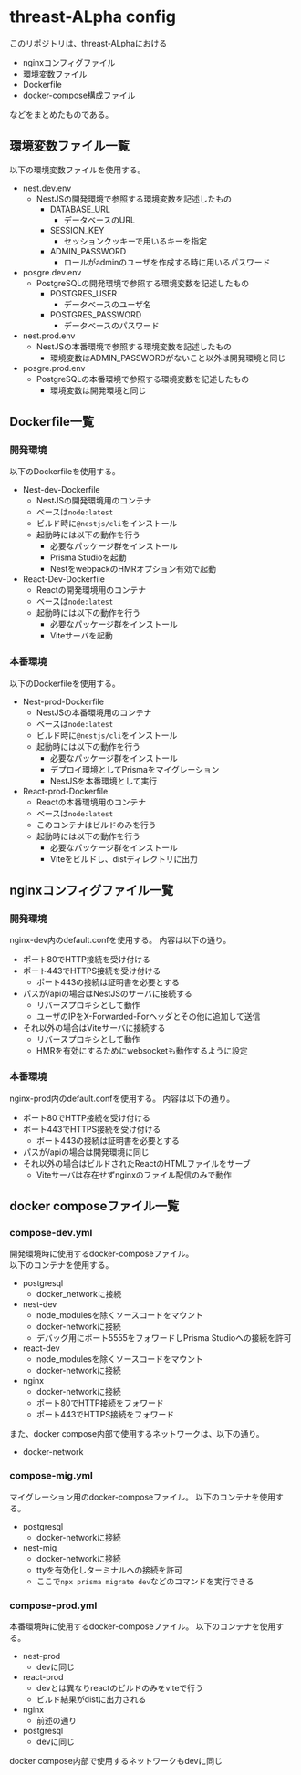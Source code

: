 # threast-ALpha config

このリポジトリは、threast-ALphaにおける
 - nginxコンフィグファイル
 - 環境変数ファイル
 - Dockerfile
 - docker-compose構成ファイル

などをまとめたものである。

## 環境変数ファイル一覧
以下の環境変数ファイルを使用する。
 - nest.dev.env
   - NestJSの開発環境で参照する環境変数を記述したもの
     - DATABASE_URL
       - データベースのURL
     - SESSION_KEY
       - セッションクッキーで用いるキーを指定
     - ADMIN_PASSWORD
       - ロールがadminのユーザを作成する時に用いるパスワード
 - posgre.dev.env
   - PostgreSQLの開発環境で参照する環境変数を記述したもの
     - POSTGRES_USER
       - データベースのユーザ名
     - POSTGRES_PASSWORD
       - データベースのパスワード
 - nest.prod.env
   - NestJSの本番環境で参照する環境変数を記述したもの
     - 環境変数はADMIN_PASSWORDがないこと以外は開発環境と同じ
 - posgre.prod.env
   - PostgreSQLの本番環境で参照する環境変数を記述したもの
     - 環境変数は開発環境と同じ

## Dockerfile一覧
### 開発環境
以下のDockerfileを使用する。  
 - Nest-dev-Dockerfile
   - NestJSの開発環境用のコンテナ
   - ベースは`node:latest`
   - ビルド時に`@nestjs/cli`をインストール
   - 起動時には以下の動作を行う
     - 必要なパッケージ群をインストール
     - Prisma Studioを起動
     - NestをwebpackのHMRオプション有効で起動
 - React-Dev-Dockerfile
   - Reactの開発環境用のコンテナ
   - ベースは`node:latest`
   - 起動時には以下の動作を行う
     - 必要なパッケージ群をインストール
     - Viteサーバを起動

### 本番環境
以下のDockerfileを使用する。
 - Nest-prod-Dockerfile
   - NestJSの本番環境用のコンテナ
   - ベースは`node:latest`
   - ビルド時に`@nestjs/cli`をインストール
   - 起動時には以下の動作を行う
     - 必要なパッケージ群をインストール
     - デプロイ環境としてPrismaをマイグレーション
     - NestJSを本番環境として実行
 - React-prod-Dockerfile
   - Reactの本番環境用のコンテナ
   - ベースは`node:latest`
   - このコンテナはビルドのみを行う
   - 起動時には以下の動作を行う
     - 必要なパッケージ群をインストール
     - Viteをビルドし、distディレクトリに出力

## nginxコンフィグファイル一覧
### 開発環境
nginx-dev内のdefault.confを使用する。
内容は以下の通り。
 - ポート80でHTTP接続を受け付ける
 - ポート443でHTTPS接続を受け付ける
   - ポート443の接続は証明書を必要とする
 - パスが/apiの場合はNestJSのサーバに接続する
   - リバースプロキシとして動作
   - ユーザのIPをX-Forwarded-Forヘッダとその他に追加して送信
 - それ以外の場合はViteサーバに接続する
   - リバースプロキシとして動作
   - HMRを有効にするためにwebsocketも動作するように設定

### 本番環境
nginx-prod内のdefault.confを使用する。
内容は以下の通り。
 - ポート80でHTTP接続を受け付ける
 - ポート443でHTTPS接続を受け付ける
   - ポート443の接続は証明書を必要とする
 - パスが/apiの場合は開発環境に同じ
 - それ以外の場合はビルドされたReactのHTMLファイルをサーブ
   - Viteサーバは存在せずnginxのファイル配信のみで動作
## docker composeファイル一覧

### compose-dev.yml
開発環境時に使用するdocker-composeファイル。  
以下のコンテナを使用する。

 - postgresql
   - docker_networkに接続
 - nest-dev
   - node_modulesを除くソースコードをマウント
   - docker-networkに接続
   - デバッグ用にポート5555をフォワードしPrisma Studioへの接続を許可
 - react-dev
   - node_modulesを除くソースコードをマウント
   - docker-networkに接続
 - nginx
   - docker-networkに接続
   - ポート80でHTTP接続をフォワード
   - ポート443でHTTPS接続をフォワード

また、docker compose内部で使用するネットワークは、以下の通り。

 - docker-network


### compose-mig.yml
マイグレーション用のdocker-composeファイル。
以下のコンテナを使用する。

 - postgresql
   - docker-networkに接続
 - nest-mig
   - docker-networkに接続
   - ttyを有効化しターミナルへの接続を許可
   - ここで`npx prisma migrate dev`などのコマンドを実行できる


### compose-prod.yml
本番環境時に使用するdocker-composeファイル。
以下のコンテナを使用する。

 - nest-prod
   - devに同じ
 - react-prod
   - devとは異なりreactのビルドのみをviteで行う
   - ビルド結果がdistに出力される
 - nginx
   - 前述の通り
 - postgresql
   - devに同じ

docker compose内部で使用するネットワークもdevに同じ
